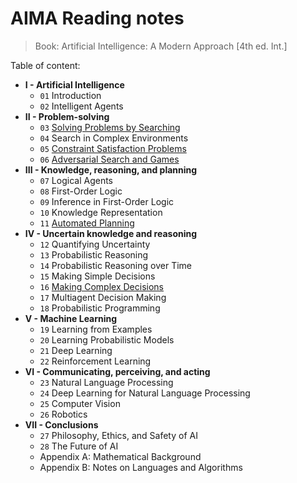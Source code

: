 # AIMA Reading notes

> Book: Artificial Intelligence: A Modern Approach [4th ed. Int.]

Table of content:  

- **I - Artificial Intelligence** 
    * `01` Introduction
    * `02` Intelligent Agents  
- **II - Problem-solving**  
    * `03` [Solving Problems by Searching](aima.3.solving-problems-by-searching.md)
    * `04` Search in Complex Environments
    * `05` [Constraint Satisfaction Problems](aima.5.csp.md)
    * `06` [Adversarial Search and Games](aima.6.adversarial-search-and-games.md)
- **III - Knowledge, reasoning, and planning**   
    * `07` Logical Agents
    * `08` First-Order Logic
    * `09` Inference in First-Order Logic
    * `10` Knowledge Representation
    * `11` [Automated Planning](aima.11.automated-planning.md)
- **IV - Uncertain knowledge and reasoning** 
    * `12` Quantifying Uncertainty
    * `13` Probabilistic Reasoning
    * `14` Probabilistic Reasoning over Time
    * `15` Making Simple Decisions
    * `16` [Making Complex Decisions](aima.16.making-complexe-decisions.md)  
    * `17` Multiagent Decision Making  
    * `18` Probabilistic Programming
- **V - Machine Learning**  
    * `19` Learning from Examples  
    * `20` Learning Probabilistic Models  
    * `21` Deep Learning  
    * `22` Reinforcement Learning  
- **VI - Communicating, perceiving, and acting** 
    * `23` Natural Language Processing
    * `24` Deep Learning for Natural Language Processing
    * `25` Computer Vision
    * `26` Robotics
- **VII - Conclusions** 
    * `27` Philosophy, Ethics, and Safety of AI
    * `28` The Future of AI
    * Appendix A: Mathematical Background
    * Appendix B: Notes on Languages and Algorithms

  
